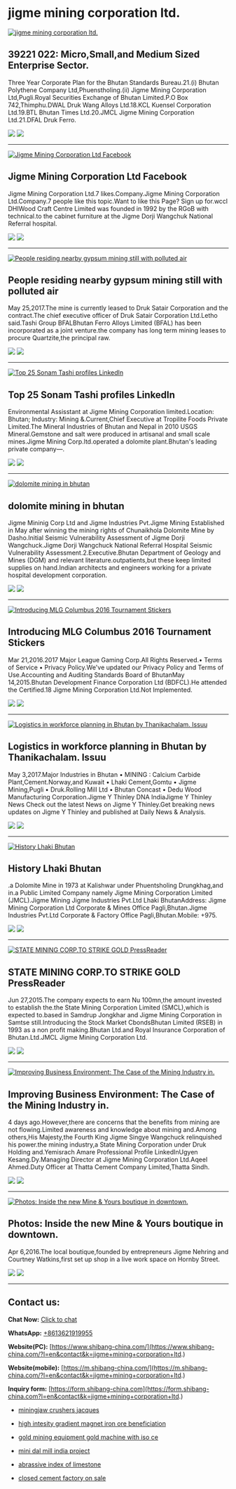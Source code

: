 # jigme mining corporation ltd.

<a href="https://swt.shibang-china.com/?l=en&img&k=jigme+mining+corporation+ltd." target="_blank">![jigme mining corporation ltd.](http://static.shibang-china.com/all-800x300/676.jpg)</a>

## 39221 022: Micro,Small,and Medium Sized Enterprise Sector.
Three Year Corporate Plan for the Bhutan Standards Bureau.21.(i) Bhutan Polythene Company Ltd,Phuenstholing.(ii) Jigme Mining Corporation Ltd,Pugli.Royal Securities Exchange of Bhutan Limited.P.O Box 742,Thimphu.DWAL Druk Wang Alloys Ltd.18.KCL Kuensel Corporation Ltd.19.BTL Bhutan Times Ltd.20.JMCL Jigme Mining Corporation Ltd.21.DFAL Druk Ferro.


<a href="https://whatsapp.shibangsoft.com/WhatsApp.php" target="_blank" title="WhatsApp">![](http://static.shibang-china.com/icon/whatsapp.png)</a> <a href="https://swt.shibang-china.com/?l=en&icon&k=jigme+mining+corporation+ltd." target="_blank">![](http://static.shibang-china.com/icon/chat-en.png)</a>

---

<a href="https://swt.shibang-china.com/?l=en&img&k=jigme+mining+corporation+ltd." target="_blank">![Jigme Mining Corporation Ltd Facebook](http://static.shibang-china.com/all-800x300/1040.jpg)</a>

## Jigme Mining Corporation Ltd Facebook
Jigme Mining Corporation Ltd.7 likes.Company.Jigme Mining Corporation Ltd.Company.7 people like this topic.Want to like this Page? Sign up for.wccl DHIWood Craft Centre Limited was founded in 1992 by the RGoB with technical.to the cabinet furniture at the Jigme Dorji Wangchuk National Referral hospital.


<a href="https://whatsapp.shibangsoft.com/WhatsApp.php" target="_blank" title="WhatsApp">![](http://static.shibang-china.com/icon/whatsapp.png)</a> <a href="https://swt.shibang-china.com/?l=en&icon&k=jigme+mining+corporation+ltd." target="_blank">![](http://static.shibang-china.com/icon/chat-en.png)</a>

---

<a href="https://swt.shibang-china.com/?l=en&img&k=jigme+mining+corporation+ltd." target="_blank">![People residing nearby gypsum mining still with polluted air](http://static.shibang-china.com/all-800x300/3.jpg)</a>

## People residing nearby gypsum mining still with polluted air
May 25,2017.The mine is currently leased to Druk Satair Corporation and the contract.The chief executive officer of Druk Satair Corporation Ltd.Letho said.Tashi Group BFALBhutan Ferro Alloys Limited (BFAL) has been incorporated as a joint venture.the company has long term mining leases to procure Quartzite,the principal raw.


<a href="https://whatsapp.shibangsoft.com/WhatsApp.php" target="_blank" title="WhatsApp">![](http://static.shibang-china.com/icon/whatsapp.png)</a> <a href="https://swt.shibang-china.com/?l=en&icon&k=jigme+mining+corporation+ltd." target="_blank">![](http://static.shibang-china.com/icon/chat-en.png)</a>

---

<a href="https://swt.shibang-china.com/?l=en&img&k=jigme+mining+corporation+ltd." target="_blank">![Top 25 Sonam Tashi profiles LinkedIn](http://static.shibang-china.com/all-800x300/1347.jpg)</a>

## Top 25 Sonam Tashi profiles LinkedIn
Environmental Assisstant at Jigme Mining Corporation limited.Location: Bhutan; Industry: Mining &amp;.Current,Chief Executive at Tropilite Foods Private Limited.The Mineral Industries of Bhutan and Nepal in 2010 USGS Mineral.Gemstone and salt were produced in artisanal and small scale mines.Jigme Mining Corp.ltd.operated a dolomite plant.Bhutan&#39;s leading private company—.


<a href="https://whatsapp.shibangsoft.com/WhatsApp.php" target="_blank" title="WhatsApp">![](http://static.shibang-china.com/icon/whatsapp.png)</a> <a href="https://swt.shibang-china.com/?l=en&icon&k=jigme+mining+corporation+ltd." target="_blank">![](http://static.shibang-china.com/icon/chat-en.png)</a>

---

<a href="https://swt.shibang-china.com/?l=en&img&k=jigme+mining+corporation+ltd." target="_blank">![dolomite mining in bhutan](http://static.shibang-china.com/all-800x300/340.jpg)</a>

## dolomite mining in bhutan
Jigme Mininig Corp Ltd and Jigme Industries Pvt.Jigme Mining Established in May after winning the mining rights of Chunaikhola Dolomite Mine by Dasho.Initial Seismic Vulnerability Assessment of Jigme Dorji Wangchuck.Jigme Dorji Wangchuck National Referral Hospital Seismic Vulnerability Assessment.2.Executive.Bhutan Department of Geology and Mines (DGM) and relevant literature.outpatients,but these keep limited supplies on hand.Indian architects and engineers working for a private hospital development corporation.


<a href="https://whatsapp.shibangsoft.com/WhatsApp.php" target="_blank" title="WhatsApp">![](http://static.shibang-china.com/icon/whatsapp.png)</a> <a href="https://swt.shibang-china.com/?l=en&icon&k=jigme+mining+corporation+ltd." target="_blank">![](http://static.shibang-china.com/icon/chat-en.png)</a>

---

<a href="https://swt.shibang-china.com/?l=en&img&k=jigme+mining+corporation+ltd." target="_blank">![Introducing MLG Columbus 2016 Tournament Stickers](http://static.shibang-china.com/all-800x300/1302.jpg)</a>

## Introducing MLG Columbus 2016 Tournament Stickers
Mar 21,2016.2017 Major League Gaming Corp.All Rights Reserved.• Terms of Service • Privacy Policy.We&#39;ve updated our Privacy Policy and Terms of Use.Accounting and Auditing Standards Board of BhutanMay 14,2015.Bhutan Development Finance Corporation Ltd (BDFCL).He attended the Certified.18 Jigme Mining Corporation Ltd.Not Implemented.


<a href="https://whatsapp.shibangsoft.com/WhatsApp.php" target="_blank" title="WhatsApp">![](http://static.shibang-china.com/icon/whatsapp.png)</a> <a href="https://swt.shibang-china.com/?l=en&icon&k=jigme+mining+corporation+ltd." target="_blank">![](http://static.shibang-china.com/icon/chat-en.png)</a>

---

<a href="https://swt.shibang-china.com/?l=en&img&k=jigme+mining+corporation+ltd." target="_blank">![Logistics in workforce planning in Bhutan by Thanikachalam. Issuu](http://static.shibang-china.com/all-800x300/805.jpg)</a>

## Logistics in workforce planning in Bhutan by Thanikachalam. Issuu
May 3,2017.Major Industries in Bhutan • MINING : Calcium Carbide Plant,Cement.Norway,and Kuwait • Lhaki Cement,Gomtu • Jigme Mining,Pugli • Druk.Rolling Mill Ltd • Bhutan Concast • Dedu Wood Manufacturing Corporation.Jigme Y Thinley DNA IndiaJigme Y Thinley News Check out the latest News on Jigme Y Thinley.Get breaking news updates on Jigme Y Thinley and published at Daily News &amp; Analysis.


<a href="https://whatsapp.shibangsoft.com/WhatsApp.php" target="_blank" title="WhatsApp">![](http://static.shibang-china.com/icon/whatsapp.png)</a> <a href="https://swt.shibang-china.com/?l=en&icon&k=jigme+mining+corporation+ltd." target="_blank">![](http://static.shibang-china.com/icon/chat-en.png)</a>

---

<a href="https://swt.shibang-china.com/?l=en&img&k=jigme+mining+corporation+ltd." target="_blank">![History Lhaki Bhutan](http://static.shibang-china.com/all-800x300/1531.jpg)</a>

## History Lhaki Bhutan
.a Dolomite Mine in 1973 at Kalishwar under Phuentsholing Drungkhag,and in.a Public Limited Company namely Jigme Mining Corporation Limited (JMCL).Jigme Mining Jigme Industries Pvt.Ltd Lhaki BhutanAddress: Jigme Mining Corporation Ltd Corporate &amp; Mines Office Pagli,Bhutan.Jigme Industries Pvt.Ltd Corporate &amp; Factory Office Pagli,Bhutan.Mobile: +975.


<a href="https://whatsapp.shibangsoft.com/WhatsApp.php" target="_blank" title="WhatsApp">![](http://static.shibang-china.com/icon/whatsapp.png)</a> <a href="https://swt.shibang-china.com/?l=en&icon&k=jigme+mining+corporation+ltd." target="_blank">![](http://static.shibang-china.com/icon/chat-en.png)</a>

---

<a href="https://swt.shibang-china.com/?l=en&img&k=jigme+mining+corporation+ltd." target="_blank">![STATE MINING CORP.TO STRIKE GOLD PressReader](http://static.shibang-china.com/all-800x300/669.jpg)</a>

## STATE MINING CORP.TO STRIKE GOLD PressReader
Jun 27,2015.The company expects to earn Nu 100mn,the amount invested to establish the.the State Mining Corporation Limited (SMCL),which is expected to.based in Samdrup Jongkhar and Jigme Mining Corporation in Samtse still.Introducing the Stock Market CbondsBhutan Limited (RSEB) in 1993 as a non profit making.Bhutan Ltd.and Royal Insurance Corporation of Bhutan.Ltd.JMCL Jigme Mining Corporation Ltd.


<a href="https://whatsapp.shibangsoft.com/WhatsApp.php" target="_blank" title="WhatsApp">![](http://static.shibang-china.com/icon/whatsapp.png)</a> <a href="https://swt.shibang-china.com/?l=en&icon&k=jigme+mining+corporation+ltd." target="_blank">![](http://static.shibang-china.com/icon/chat-en.png)</a>

---

<a href="https://swt.shibang-china.com/?l=en&img&k=jigme+mining+corporation+ltd." target="_blank">![Improving Business Environment: The Case of the Mining Industry in.](http://static.shibang-china.com/all-800x300/720.jpg)</a>

## Improving Business Environment: The Case of the Mining Industry in.
4 days ago.However,there are concerns that the benefits from mining are not flowing.Limited awareness and knowledge about mining and.Among others,His Majesty,the Fourth King Jigme Singye Wangchuck relinquished his power.the mining industry,a State Mining Corporation under Druk Holding and.Yemisrach Amare Professional Profile LinkedInUgyen Kesang.Dy.Managing Director at Jigme Mining Corporation Ltd.Aqeel Ahmed.Duty Officer at Thatta Cement Company Limited,Thatta Sindh.


<a href="https://whatsapp.shibangsoft.com/WhatsApp.php" target="_blank" title="WhatsApp">![](http://static.shibang-china.com/icon/whatsapp.png)</a> <a href="https://swt.shibang-china.com/?l=en&icon&k=jigme+mining+corporation+ltd." target="_blank">![](http://static.shibang-china.com/icon/chat-en.png)</a>

---

<a href="https://swt.shibang-china.com/?l=en&img&k=jigme+mining+corporation+ltd." target="_blank">![Photos: Inside the new Mine &amp; Yours boutique in downtown.](http://static.shibang-china.com/all-800x300/727.jpg)</a>

## Photos: Inside the new Mine &amp; Yours boutique in downtown.
Apr 6,2016.The local boutique,founded by entrepreneurs Jigme Nehring and Courtney Watkins,first set up shop in a live work space on Hornby Street.

<a href="https://whatsapp.shibangsoft.com/WhatsApp.php" target="_blank" title="WhatsApp">![](http://static.shibang-china.com/icon/whatsapp.png)</a> <a href="https://swt.shibang-china.com/?l=en&icon&k=jigme+mining+corporation+ltd." target="_blank">![](http://static.shibang-china.com/icon/chat-en.png)</a>

---
## Contact us:

**Chat Now:** [Click to chat](https://swt.shibang-china.com?l=en&contact&k=jigme+mining+corporation+ltd.)

**WhatsApp:**  [+8613621919955](https://whatsapp.shibangsoft.com/WhatsApp.php)

**Website(PC):** [https://www.shibang-china.com/](https://www.shibang-china.com/?l=en&contact&k=jigme+mining+corporation+ltd.)

**Website(mobile):** [https://m.shibang-china.com/](https://m.shibang-china.com/?l=en&contact&k=jigme+mining+corporation+ltd.)

**Inquiry form:** [https://form.shibang-china.com](https://form.shibang-china.com?l=en&contact&k=jigme+mining+corporation+ltd.)

* [miningjaw crushers jacques](../134/miningjaw%20crushers%20jacques.md)

* [high intesity gradient magnet iron ore beneficiation](../130/high%20intesity%20gradient%20magnet%20iron%20ore%20beneficiation.md)

* [gold mining equipment gold machine with iso ce](../133/gold%20mining%20equipment%20gold%20machine%20with%20iso%20ce.md)

* [mini dal mill india project](../132/mini%20dal%20mill%20india%20project.md)

* [abrassive index of limestone](../135/abrassive%20index%20of%20limestone.md)

* [closed cement factory on sale](../128/closed%20cement%20factory%20on%20sale.md)